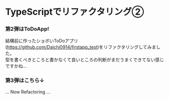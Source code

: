 # TypeScriptでリファクタリング②
### 第2弾はToDoApp!
結構前に作ったショボいToDoアプリ(https://github.com/Daichi0914/firstapp_test)をリファクタリングしてみました。</br>
型を書くべきところと書かなくて良いところの判断がまだうまくできてない感じですかね...

### 第3弾はこちら↓
... Now Refactoring ...
